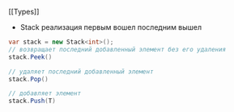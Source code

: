[[Types]]

- Stack реализация первым вошел последним вышел
```cs
var stack = new Stack<int>();
// возвращает последний добавленный элемент без его удаления
stack.Peek()
```
```cs
// удаляет последний добавленный элемент
stack.Pop()
```
```cs
// добавляет элемент
stack.Push(T)
```